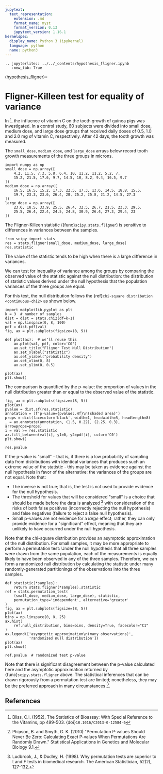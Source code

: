 ```yaml
---
jupytext:
  text_representation:
    extension: .md
    format_name: myst
    format_version: 0.13
    jupytext_version: 1.16.1
kernelspec:
  display_name: Python 3 (ipykernel)
  language: python
  name: python3
---
```


```{eval-rst}
.. jupyterlite:: ../../_contents/hypothesis_fligner.ipynb
   :new_tab: True
```

(hypothesis_fligner)=
# Fligner-Killeen test for equality of variance

In [^1], the influence of vitamin C on the tooth growth of guinea pigs was
investigated. In a control study, 60 subjects were divided into small dose,
medium dose, and large dose groups that received daily doses of 0.5, 1.0 and
2.0 mg of vitamin C, respectively. After 42 days, the tooth growth was measured.

The `small_dose`, `medium_dose`, and `large_dose` arrays below record
tooth growth measurements of the three groups in microns.

```{code-cell}
import numpy as np
small_dose = np.array([
    4.2, 11.5, 7.3, 5.8, 6.4, 10, 11.2, 11.2, 5.2, 7,
    15.2, 21.5, 17.6, 9.7, 14.5, 10, 8.2, 9.4, 16.5, 9.7
])
medium_dose = np.array([
    16.5, 16.5, 15.2, 17.3, 22.5, 17.3, 13.6, 14.5, 18.8, 15.5,
    19.7, 23.3, 23.6, 26.4, 20, 25.2, 25.8, 21.2, 14.5, 27.3
])
large_dose = np.array([
    23.6, 18.5, 33.9, 25.5, 26.4, 32.5, 26.7, 21.5, 23.3, 29.5,
    25.5, 26.4, 22.4, 24.5, 24.8, 30.9, 26.4, 27.3, 29.4, 23
])
```

The Fligner-Killeen statistic ({func}`scipy.stats.fligner`) is sensitive to
differences in variances between the samples.

```{code-cell}
from scipy import stats
res = stats.fligner(small_dose, medium_dose, large_dose)
res.statistic
```

The value of the statistic tends to be high when there is a large difference in
variances.

We can test for inequality of variance among the groups by comparing the
observed value of the statistic against the null distribution: the distribution
of statistic values derived under the null hypothesis that the population
variances of the three groups are equal.

For this test, the null distribution follows the
{ref}`chi-square distribution <continuous-chi2>` as shown below.

```{code-cell}
import matplotlib.pyplot as plt
k = 3  # number of samples
dist = dist = stats.chi2(df=k-1)
val = np.linspace(0, 8, 100)
pdf = dist.pdf(val)
fig, ax = plt.subplots(figsize=(8, 5))

def plot(ax):  # we'll reuse this
    ax.plot(val, pdf, color='C0')
    ax.set_title("Fligner Test Null Distribution")
    ax.set_xlabel("statistic")
    ax.set_ylabel("probability density")
    ax.set_xlim(0, 8)
    ax.set_ylim(0, 0.5)

plot(ax)
plt.show()
```

The comparison is quantified by the p-value: the proportion of values in the
null distribution greater than or equal to the observed value of the statistic.

```{code-cell}
fig, ax = plt.subplots(figsize=(8, 5))
plot(ax)
pvalue = dist.sf(res.statistic)
annotation = (f'p-value={pvalue:.4f}\n(shaded area)')
props = dict(facecolor='black', width=1, headwidth=5, headlength=8)
_ = ax.annotate(annotation, (1.5, 0.22), (2.25, 0.3), arrowprops=props)
i = val >= res.statistic
ax.fill_between(val[i], y1=0, y2=pdf[i], color='C0')
plt.show()
```

```{code-cell}
res.pvalue
```

If the p-value is "small" - that is, if there is a low probability of sampling
data from distributions with identical variances that produces such an extreme
value of the statistic - this may be taken as evidence against the null
hypothesis in favor of the alternative: the variances of the groups are not
equal. Note that:

- The inverse is not true; that is, the test is not used to provide
  evidence for the null hypothesis.
- The threshold for values that will be considered "small" is a choice that
  should be made before the data is analyzed [^2] with consideration of the
  risks of both false positives (incorrectly rejecting the null hypothesis)
  and false negatives (failure to reject a false null hypothesis).
- Small p-values are not evidence for a *large* effect; rather, they can
  only provide evidence for a "significant" effect, meaning that they are
  unlikely to have occurred under the null hypothesis.

Note that the chi-square distribution provides an asymptotic approximation of
the null distribution. For small samples, it may be more appropriate to perform
a permutation test: Under the null hypothesis that all three samples were drawn
from the same population, each of the measurements is equally likely to have
been observed in any of the three samples. Therefore, we can form a randomized
null distribution by calculating the statistic under many randomly-generated
partitionings of the observations into the three samples.

```{code-cell}
def statistic(*samples):
    return stats.fligner(*samples).statistic
ref = stats.permutation_test(
    (small_dose, medium_dose, large_dose), statistic,
    permutation_type='independent', alternative='greater'
)
fig, ax = plt.subplots(figsize=(8, 5))
plot(ax)
bins = np.linspace(0, 8, 25)
ax.hist(
    ref.null_distribution, bins=bins, density=True, facecolor="C1"
)
ax.legend(['asymptotic approximation\n(many observations)',
           'randomized null distribution'])
plot(ax)
plt.show()
```

```{code-cell}
ref.pvalue  # randomized test p-value
```

Note that there is significant disagreement between the p-value calculated here
and the asymptotic approximation returned by {func}`scipy.stats.fligner` above.
The statistical inferences that can be drawn rigorously from a permutation test
are limited; nonetheless, they may be the preferred approach in many
circumstances [^3].

## References

[^1]: Bliss, C.I. (1952), The Statistics of Bioassay: With Special Reference to
the Vitamins, pp 499-503. {doi}`10.1016/C2013-0-12584-6`
[^2]: Phipson, B. and Smyth, G. K. (2010) "Permutation P-values Should Never Be Zero:
Calculating Exact P-values When Permutations Are Randomly Drawn." Statistical
Applications in Genetics and Molecular Biology 9.1.
[^3]: Ludbrook, J., & Dudley, H. (1998). Why permutation tests are superior to
t and F tests in biomedical research. The American Statistician, 52(2), 127-132.

